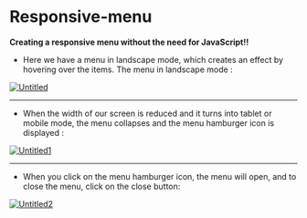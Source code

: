 # Responsive-menu
**Creating a responsive menu without the need for JavaScript!!**


<ul >
  <li > Here we have a menu in landscape mode, which creates an effect by hovering over the items. The menu in landscape mode : </li>
</ul>


<div>
  <a href="https://ibb.co/yk9YP86"><img src="https://i.ibb.co/bv02mrs/Untitled.png" alt="Untitled" border="0"></a> 
</div>

<hr>

<ul>
  <li>When the width of our screen is reduced and it turns into tablet or mobile mode, the menu collapses and the menu hamburger icon is displayed :</li>
</ul>


<div>
 <a href="https://imgbb.com/"><img src="https://i.ibb.co/fv4snxs/Untitled1.png" alt="Untitled1" border="0"></a>
</div>

<hr>

<ul>
  <li>When you click on the menu hamburger icon, the menu will open, and to close the menu, click on the close button:</li>
</ul>


<div>
  <a href="https://imgbb.com/"><img src="https://i.ibb.co/C99wM9B/Untitled2.png" alt="Untitled2" border="0"></a>
</div>
